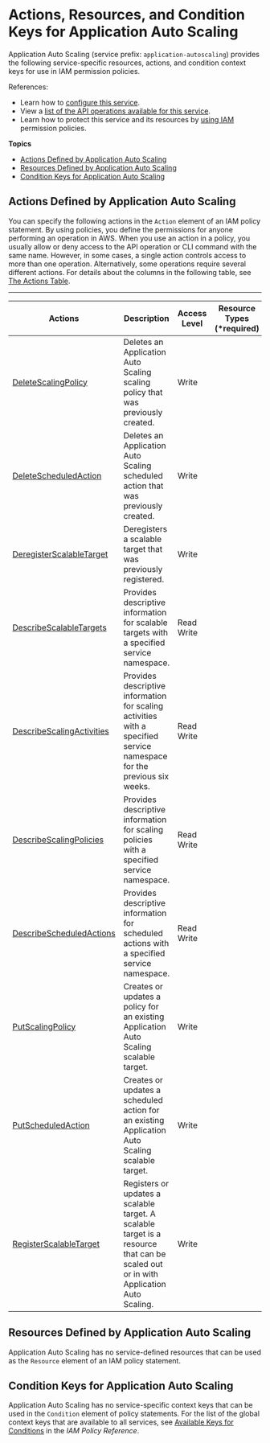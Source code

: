 # Actions, Resources, and Condition Keys for Application Auto Scaling<a name="list_applicationautoscaling"></a>

Application Auto Scaling \(service prefix: `application-autoscaling`\) provides the following service\-specific resources, actions, and condition context keys for use in IAM permission policies\.

References:
+ Learn how to [configure this service](http://docs.aws.amazon.com/ApplicationAutoScaling/latest/userguide/)\.
+ View a [list of the API operations available for this service](http://docs.aws.amazon.com/ApplicationAutoScaling/latest/APIReference/)\.
+ Learn how to protect this service and its resources by [using IAM](http://docs.aws.amazon.com/ApplicationAutoScaling/latest/userguide/IAM.html) permission policies\.

**Topics**
+ [Actions Defined by Application Auto Scaling](#applicationautoscaling-actions-as-permissions)
+ [Resources Defined by Application Auto Scaling](#applicationautoscaling-resources-for-iam-policies)
+ [Condition Keys for Application Auto Scaling](#applicationautoscaling-policy-keys)

## Actions Defined by Application Auto Scaling<a name="applicationautoscaling-actions-as-permissions"></a>

You can specify the following actions in the `Action` element of an IAM policy statement\. By using policies, you define the permissions for anyone performing an operation in AWS\. When you use an action in a policy, you usually allow or deny access to the API operation or CLI command with the same name\. However, in some cases, a single action controls access to more than one operation\. Alternatively, some operations require several different actions\. For details about the columns in the following table, see [The Actions Table](reference_policies_actions-resources-contextkeys.md#actions_table)\.


****  

| Actions | Description | Access Level | Resource Types \(\*required\) | Condition Keys | Dependent Actions | 
| --- | --- | --- | --- | --- | --- | 
| [DeleteScalingPolicy](http://docs.aws.amazon.com/ApplicationAutoScaling/latest/APIReference/API_DeleteScalingPolicy.html) | Deletes an Application Auto Scaling scaling policy that was previously created\. | Write  |  |  |  | 
| [DeleteScheduledAction](http://docs.aws.amazon.com/ApplicationAutoScaling/latest/APIReference/API_DeleteScheduledAction.html) | Deletes an Application Auto Scaling scheduled action that was previously created\. | Write  |  |  |  | 
| [DeregisterScalableTarget](http://docs.aws.amazon.com/ApplicationAutoScaling/latest/APIReference/API_DeregisterScalableTarget.html) | Deregisters a scalable target that was previously registered\. | Write  |  |  |  | 
| [DescribeScalableTargets](http://docs.aws.amazon.com/ApplicationAutoScaling/latest/APIReference/API_DescribeScalableTargets.html) | Provides descriptive information for scalable targets with a specified service namespace\. | Read Write  |  |  |  | 
| [DescribeScalingActivities](http://docs.aws.amazon.com/ApplicationAutoScaling/latest/APIReference/API_DescribeScalingActivities.html) | Provides descriptive information for scaling activities with a specified service namespace for the previous six weeks\. | Read Write  |  |  |  | 
| [DescribeScalingPolicies](http://docs.aws.amazon.com/ApplicationAutoScaling/latest/APIReference/API_DescribeScalingPolicies.html) | Provides descriptive information for scaling policies with a specified service namespace\. | Read Write  |  |  |  | 
| [DescribeScheduledActions](http://docs.aws.amazon.com/ApplicationAutoScaling/latest/APIReference/API_DescribeScheduledActions.html) | Provides descriptive information for scheduled actions with a specified service namespace\. | Read Write  |  |  |  | 
| [PutScalingPolicy](http://docs.aws.amazon.com/ApplicationAutoScaling/latest/APIReference/API_PutScalingPolicy.html) | Creates or updates a policy for an existing Application Auto Scaling scalable target\. | Write  |  |  |  | 
| [PutScheduledAction](http://docs.aws.amazon.com/ApplicationAutoScaling/latest/APIReference/API_PutScheduledAction.html) | Creates or updates a scheduled action for an existing Application Auto Scaling scalable target\. | Write  |  |  |  | 
| [RegisterScalableTarget](http://docs.aws.amazon.com/ApplicationAutoScaling/latest/APIReference/API_RegisterScalableTarget.html) | Registers or updates a scalable target\. A scalable target is a resource that can be scaled out or in with Application Auto Scaling\. | Write  |  |  |  | 

## Resources Defined by Application Auto Scaling<a name="applicationautoscaling-resources-for-iam-policies"></a>

Application Auto Scaling has no service\-defined resources that can be used as the `Resource` element of an IAM policy statement\.

## Condition Keys for Application Auto Scaling<a name="applicationautoscaling-policy-keys"></a>

Application Auto Scaling has no service\-specific context keys that can be used in the `Condition` element of policy statements\. For the list of the global context keys that are available to all services, see [Available Keys for Conditions](http://docs.aws.amazon.com/IAM/latest/UserGuide/reference_policies_condition-keys.html#AvailableKeys) in the *IAM Policy Reference*\.
